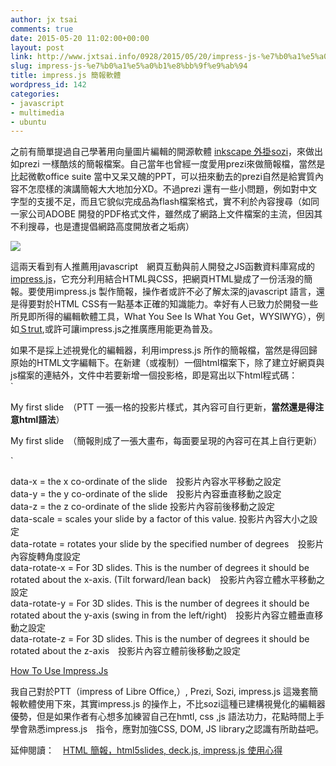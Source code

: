 ```yaml
---
author: jx tsai
comments: true
date: 2015-05-20 11:02:00+00:00
layout: post
link: http://www.jxtsai.info/0928/2015/05/20/impress-js-%e7%b0%a1%e5%a0%b1%e8%bb%9f%e9%ab%94/
slug: impress-js-%e7%b0%a1%e5%a0%b1%e8%bb%9f%e9%ab%94
title: impress.js 簡報軟體
wordpress_id: 142
categories:
- javascript
- multimedia
- ubuntu
---
```


之前有簡單提過自己學著用向量圖片編輯的開源軟體 [inkscape 外掛sozi](http://self.jxtsai.info/2015/05/ubuntu-sozi.html)，來做出如prezi 一樣酷烗的簡報檔案。自己當年也曾經一度愛用prezi來做簡報檔，當然是比起微軟office suite 當中又呆又醜的PPT，可以扭來動去的prezi自然是給實質內容不怎麼樣的演講簡報大大地加分XD。不過prezi 還有一些小問題，例如對中文字型的支援不足，而且它貌似完成品為flash檔案格式，實不利於內容搜尋（如同一家公司ADOBE 開發的PDF格式文件，雖然成了網路上文件檔案的主流，但因其不利搜尋，也是遭提倡網路高度開放者之垢病）   
  
![](http://www.webresourcesdepot.com/wp-content/uploads/impress_js.jpg)  
  
這兩天看到有人推薦用javascript　網頁互動與前人開發之JS函數資料庫寫成的[impress.js](https://github.com/bartaz/impress.js)，它充分利用結合HTML與CSS，把網頁HTML變成了一份活潑的簡報。要使用impress.js 製作簡報，操作者或許不必了解太深的javascript 語言，還是得要對於HTML CSS有一點基本正確的知識能力。幸好有人已致力於開發一些所見即所得的編輯軟體工具，What You See Is What You Get，WYSIWYG），例如[Ｓtrut](http://strut.io/editor/),或許可讓impress.js之推廣應用能更為普及。  
  
如果不是採上述視覺化的編輯器，利用impress.js 所作的簡報檔，當然是得回歸原始的HTML文字編輯下。在新建（或複制）一個html檔案下，除了建立好網頁與js檔案的連結外，文件中若要新增一個投影格，即是寫出以下html程式碼：  
`  


  
My first slide　（PTT 一張一格的投影片樣式，其內容可自行更新，**當然還是得注意html語法**）  


  
  


  
My first slide　（簡報則成了一張大畫布，每面要呈現的內容可在其上自行更新）  


  
`  
  
data-x = the x co-ordinate of the slide　投影片內容水平移動之設定  
data-y = the y co-ordinate of the slide　投影片內容垂直移動之設定  
data-z = the z co-ordinate of the slide 投影片內容前後移動之設定  
data-scale = scales your slide by a factor of this value. 投影片內容大小之設定  
data-rotate = rotates your slide by the specified number of degrees　投影片內容旋轉角度設定  
data-rotate-x = For 3D slides.  This is the number of degrees it should be rotated about the x-axis.  (Tilt forward/lean back)　投影片內容立體水平移動之設定  
data-rotate-y = For 3D slides. This is the number of degrees it should be rotated about the y-axis (swing in from the left/right)　投影片內容立體垂直移動之設定  
data-rotate-z = For 3D slides. This is the number of degrees it should be rotated about the z-axis　投影片內容立體前後移動之設定  
  
[How To Use Impress.Js]()  
  
我自己對於PTT（impress of Libre Office,）, Prezi, Sozi, impress.js 這幾套簡報軟體使用下來，其實impress.js 的操作上，不比sozi這種已建構視覺化的編輯器優勢，但是如果作者有心想多加練習自己在hmtl, css ,js 語法功力，花點時間上手學會熟悉impress.js　指令，應對加強CSS, DOM, JS library之認識有所助益吧。  
  
延伸閱讀：　[HTML 簡報，html5slides, deck.js, impress.js 使用心得](http://www.icoding.co/2012/07/html-html5slides-deckjs-impressjs-html)
